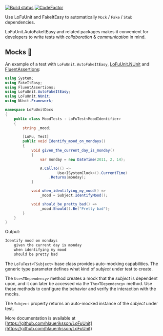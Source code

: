 [![Build status](https://ci.appveyor.com/api/projects/status/ahjxbhw42vggh0su?svg=true)](https://ci.appveyor.com/project/hlaueriksson/lofuunit)
[![CodeFactor](https://www.codefactor.io/repository/github/hlaueriksson/lofuunit/badge)](https://www.codefactor.io/repository/github/hlaueriksson/lofuunit)

Use LoFuUnit and FakeItEasy to automatically `Mock` / `Fake` / `Stub` dependencies.

LoFuUnit.AutoFakeItEasy and related packages makes it convenient for developers to write tests with _collaboration_ & _communication_ in mind.

## Mocks 🦆

An example of a test with `LoFuUnit.AutoFakeItEasy`, [LoFuUnit.NUnit](https://www.nuget.org/packages/LoFuUnit.NUnit/) and [FluentAssertions](https://www.nuget.org/packages/FluentAssertions/):

```csharp
using System;
using FakeItEasy;
using FluentAssertions;
using LoFuUnit.AutoFakeItEasy;
using LoFuUnit.NUnit;
using NUnit.Framework;

namespace LoFuUnitDocs
{
    public class MoodTests : LoFuTest<MoodIdentifier>
    {
        string _mood;

        [LoFu, Test]
        public void Identify_mood_on_mondays()
        {
            void given_the_current_day_is_monday()
            {
                var monday = new DateTime(2011, 2, 14);

                A.CallTo(() =>
                        Use<ISystemClock>().CurrentTime)
                    .Returns(monday);
            }

            void when_identifying_my_mood() =>
                _mood = Subject.IdentifyMood();

            void should_be_pretty_bad() =>
                _mood.Should().Be("Pretty bad");
        }
    }
}
```

Output:

```txt
Identify mood on mondays
	given the current day is monday
	when identifying my mood
	should be pretty bad
```

The `LoFuTest<TSubject>` base class provides auto-mocking capabilities. The generic type parameter defines what kind of _subject_ under test to create.

The `Use<TDependency>` method creates a mock that the _subject_ is dependent upon, and it can later be accessed via the `The<TDependency>` method.
Use these methods to configure the behavior and verify the interaction with the mocks.

The `Subject` property returns an auto-mocked instance of the _subject_ under test.

More documentation is available at [https://github.com/hlaueriksson/LoFuUnit](https://github.com/hlaueriksson/LoFuUnit)

